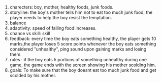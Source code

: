 1) charecters: boy, mother, healthy foods, junk foods.
2) storyline: the boy's mother tells him not to eat too much junk food, the player needs to help the boy resist the temptation.
3) balance
4) adaptivity: speed of falling food increases.
5) chance vs skill: skill
6) feedback: every time the boy eats something healthy, the player gets 10 marks,the player loses 5 score points whenever the boy eats something considered "unhealthy", ping sound upon gaining marks and losing them.
7) rules : if the boy eats 5 portions of something unhealthy during one game, the game ends with the screen showing his mother scolding him.
8) goals: To make sure that the boy doesnt eat too much junk food and get scolded by his mother.